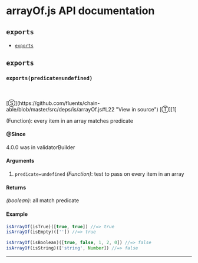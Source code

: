 # arrayOf.js API documentation

<!-- div class="toc-container" -->

<!-- div -->

## `exports`
* <a href="#exports"  data-meta="exports predicate undefined"  data-call="exports predicate undefined"  data-category="Methods"  data-description="Function every item in an array matches predicate"  data-name="exports"  data-all="meta exports predicate undefined call exports predicate undefined category Methods description Function every item in an array matches predicate name exports member see notes todos klassProps" >`exports`</a>

<!-- /div -->

<!-- /div -->

<!-- div class="doc-container" -->

<!-- div -->

## `exports`

<!-- div -->

<h3 id="exports" data-member="" data-category="Methods" data-name="exports"><code>exports(predicate=undefined)</code></h3>
<br>
<br>
[&#x24C8;](https://github.com/fluents/chain-able/blob/master/src/deps/is/arrayOf.js#L22 "View in source") [&#x24C9;][1]

(Function): every item in an array matches predicate


#### @Since
4.0.0 was in validatorBuilder

#### Arguments
1. `predicate=undefined` *(Function)*: test to pass on every item in an array

#### Returns
*(boolean)*: all match predicate

#### Example
```js
isArrayOf(isTrue)([true, true]) //=> true
isArrayOf(isEmpty)(['']) //=> true

isArrayOf(isBoolean)([true, false, 1, 2, 0]) //=> false
isArrayOf(isString)(['string', Number]) //=> false

```
---

<!-- /div -->

<!-- /div -->

<!-- /div -->

 [1]: #exports "Jump back to the TOC."
